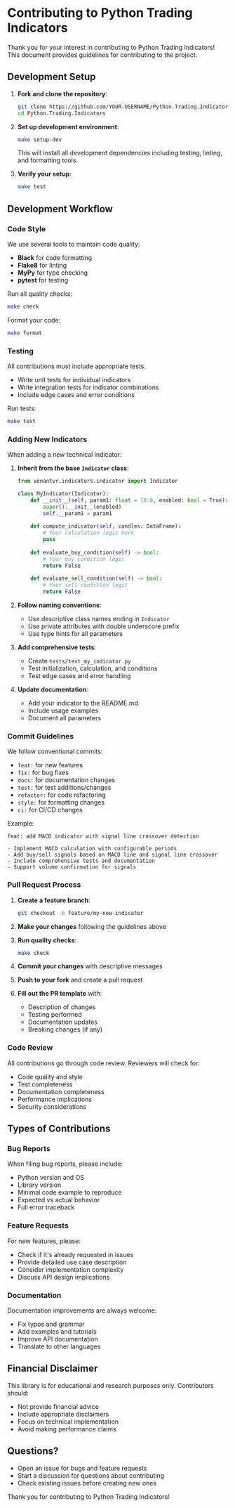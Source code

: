 # Contributing to Python Trading Indicators

Thank you for your interest in contributing to Python Trading Indicators! This document provides guidelines for contributing to the project.

## Development Setup

1. **Fork and clone the repository**:
   ```bash
   git clone https://github.com/YOUR-USERNAME/Python.Trading.Indicators.git
   cd Python.Trading.Indicators
   ```

2. **Set up development environment**:
   ```bash
   make setup-dev
   ```
   This will install all development dependencies including testing, linting, and formatting tools.

3. **Verify your setup**:
   ```bash
   make test
   ```

## Development Workflow

### Code Style

We use several tools to maintain code quality:

- **Black** for code formatting
- **Flake8** for linting
- **MyPy** for type checking
- **pytest** for testing

Run all quality checks:
```bash
make check
```

Format your code:
```bash
make format
```

### Testing

All contributions must include appropriate tests.

- Write unit tests for individual indicators
- Write integration tests for indicator combinations
- Include edge cases and error conditions

Run tests:
```bash
make test
```

### Adding New Indicators

When adding a new technical indicator:

1. **Inherit from the base `Indicator` class**:
   ```python
   from venantvr.indicators.indicator import Indicator
   
   class MyIndicator(Indicator):
       def __init__(self, param1: float = 10.0, enabled: bool = True):
           super().__init__(enabled)
           self.__param1 = param1
       
       def compute_indicator(self, candles: DataFrame):
           # Your calculation logic here
           pass
       
       def evaluate_buy_condition(self) -> bool:
           # Your buy condition logic
           return False
       
       def evaluate_sell_condition(self) -> bool:
           # Your sell condition logic  
           return False
   ```

2. **Follow naming conventions**:
   - Use descriptive class names ending in `Indicator`
   - Use private attributes with double underscore prefix
   - Use type hints for all parameters

3. **Add comprehensive tests**:
   - Create `tests/test_my_indicator.py`
   - Test initialization, calculation, and conditions
   - Test edge cases and error handling

4. **Update documentation**:
   - Add your indicator to the README.md
   - Include usage examples
   - Document all parameters

### Commit Guidelines

We follow conventional commits:

- `feat:` for new features
- `fix:` for bug fixes  
- `docs:` for documentation changes
- `test:` for test additions/changes
- `refactor:` for code refactoring
- `style:` for formatting changes
- `ci:` for CI/CD changes

Example:
```
feat: add MACD indicator with signal line crossover detection

- Implement MACD calculation with configurable periods
- Add buy/sell signals based on MACD line and signal line crossover
- Include comprehensive tests and documentation
- Support volume confirmation for signals
```

### Pull Request Process

1. **Create a feature branch**:
   ```bash
   git checkout -b feature/my-new-indicator
   ```

2. **Make your changes** following the guidelines above

3. **Run quality checks**:
   ```bash
   make check
   ```

4. **Commit your changes** with descriptive messages

5. **Push to your fork** and create a pull request

6. **Fill out the PR template** with:
   - Description of changes
   - Testing performed
   - Documentation updates
   - Breaking changes (if any)

### Code Review

All contributions go through code review. Reviewers will check for:

- Code quality and style
- Test completeness
- Documentation completeness
- Performance implications
- Security considerations

## Types of Contributions

### Bug Reports

When filing bug reports, please include:

- Python version and OS
- Library version
- Minimal code example to reproduce
- Expected vs actual behavior
- Full error traceback

### Feature Requests

For new features, please:

- Check if it's already requested in issues
- Provide detailed use case description
- Consider implementation complexity
- Discuss API design implications

### Documentation

Documentation improvements are always welcome:

- Fix typos and grammar
- Add examples and tutorials
- Improve API documentation
- Translate to other languages

## Financial Disclaimer

This library is for educational and research purposes only. Contributors should:

- Not provide financial advice
- Include appropriate disclaimers
- Focus on technical implementation
- Avoid making performance claims

## Questions?

- Open an issue for bugs and feature requests
- Start a discussion for questions about contributing
- Check existing issues before creating new ones

Thank you for contributing to Python Trading Indicators!